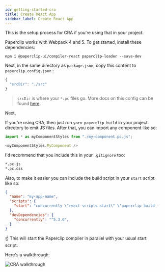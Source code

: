 ```yaml
---
id: getting-started-cra
title: Create React App
sidebar_label: Create React App
---
```


<!-- TODO: #891 -->

This is the setup process for CRA if you're using that in your project.

Paperclip works with Webpack 4 and 5. To get started, install these dependencies:

```
npm i @paperclip-ui/compiler-react paperclip-loader --save-dev
```

Next, in the same directory as `package.json`, copy this content to `paperclip.config.json` :

```javascript
{
  "srcDir": "./src"
}

```

> `srcDir` is where your `*.pc` files go. More docs on this config can be found [here](configure-paperclip).

Next, 

If you're using CRA, then just run `yarn paperclip build` in your project directory to emit JS files. After that, you can import any component like so: 

```javascript
import * as myComponentStyles from "./my-component.pc.js";

<myComponentStyles.MyComponent />
```

I'd recommend that you include this in your `.gitignore` too:

```sh
*.pc.js
*.pc.css
```

Also, to make it easier you can include the build script in your `start` script like so:

```json
{
  "name": "my-app-name",
  "scripts": {
    "start": "concurrently \"react-scripts start\" \"paperclip build --watch\""
  },
  "devDependencies": {
    "concurrently": "^5.3.0",
  }
}
```

☝ This will start the Paperclip compiler in parallel with your usual start script. 

Here's a walkthrough: 

![CRA walkthrough](/img/cra-walkthrough.gif)
